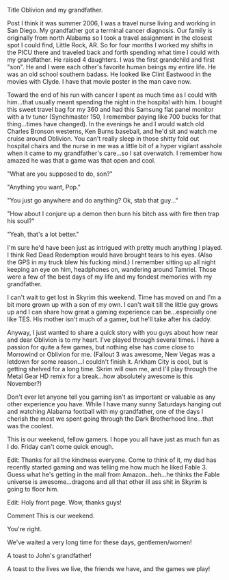 Title
Oblivion and my grandfather.

Post
I think it was summer 2006, I was a travel nurse living and working in San Diego.  My grandfather got a terminal cancer diagnosis.  Our family is originally from north Alabama so I took a travel assignment in the closest spot I could find, Little Rock, AR.  So for four months I worked my shifts in the PICU there and traveled back and forth spending what time I could with my grandfather.  He raised 4 daughters.  I was the first grandchild and first "son".  He and I were each other's favorite human beings my entire life.  He was an old school southern badass.  He looked like Clint Eastwood in the movies with Clyde.  I have that movie poster in the man cave now.

Toward the end of his run with cancer I spent as much time as I could with him...that usually meant spending the night in the hospital with him.  I bought this sweet travel bag for my 360 and had this Samsung flat panel monitor with a tv tuner (Synchmaster 150, I remember paying like 700 bucks for that thing...times have changed).   In the evenings he and I would watch old Charles Bronson westerns, Ken Burns baseball, and he'd sit and watch me cruise around Oblivion.  You can't really sleep in those shitty fold out hospital chairs and the nurse in me was a little bit of a hyper vigilant asshole when it came to my grandfather's care...so I sat overwatch.  I remember how amazed he was that a game was that open and cool.  

"What are you supposed to do, son?"

"Anything you want, Pop."

"You just go anywhere and do anything?  Ok, stab that guy..."

"How about I conjure up a demon then burn his bitch ass with fire then trap his soul?"

"Yeah, that's a lot better."

I'm sure he'd have been just as intrigued with pretty much anything I played.  I think Red Dead Redemption would have brought tears to his eyes.  (Also the GPS in my truck blew his fucking mind.)  I remember sitting up all night keeping an eye on him, headphones on, wandering around Tamriel.  Those were a few of the best days of my life and my fondest memories with my grandfather.

I can't wait to get lost in Skyrim this weekend.  Time has moved on and I'm a bit more grown up with a son of my own.  I can't wait till the little guy grows up and I can share how great a gaming experience can be...especially one like TES.  His mother isn't much of a gamer, but he'll take after his daddy.

Anyway, I just wanted to share a quick story with you guys about how near and dear Oblivion is to my heart.  I've played through several times.  I have a passion for quite a few games, but nothing else has come close to Morrowind or Oblivion for me.  (Fallout 3 was awesome, New Vegas was a letdown for some reason...I couldn't finish it.  Arkham City is cool, but is getting shelved for a long time.  Skrim will own me, and I'll play through the Metal Gear HD remix for a break...how absolutely awesome is this November?)

Don't ever let anyone tell you gaming isn't as important or valuable as any other experience you have.  While I have many sunny Saturdays hanging out and watching Alabama football with my grandfather, one of the days I cherish the most we spent going through the Dark Brotherhood line...that was the coolest.

This is our weekend, fellow gamers.  I hope you all have just as much fun as I do.  Friday can't come quick enough.

Edit:  Thanks for all the kindness everyone.  Come to think of it, my dad has recently started gaming and was telling me how much he liked Fable 3.  Guess what he's getting in the mail from Amazon...heh...he thinks the Fable universe is awesome...dragons and all that other ill ass shit in Skyrim is going to floor him.

Edit:  Holy front page.  Wow, thanks guys!

Comment
This is our weekend.

You're right.

We've waited a very long time for these days, gentlemen/women!

A toast to John's grandfather!

A toast to the lives we live, the friends we have, and the games we play!


